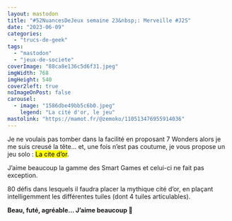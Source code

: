 ```yaml
---
layout: mastodon
title: "#52NuancesDeJeux semaine 23&nbsp;: Merveille #J2S"
date: "2023-06-09"
categories: 
  - "trucs-de-geek"
tags: 
  - "mastodon"
  - "jeux-de-societe"
coverImage: "88ca8e136c5d6f31.jpeg"
imgWidth: 768
imgHeight: 540
cover2left: true
noImageOnPost: false
carousel: 
  - image: "1586dbe49bb5c6b0.jpeg"
    legend: "La cité d'or, le jeu"
mastolink: "https://mamot.fr/@zemoko/110513476955914036"
---
```


Je ne voulais pas tomber dans la facilité en proposant <span lang="en">7 Wonders</span> alors je me suis creusé la tête… et, une fois n’est pas coutume, je vous propose un jeu solo&nbsp;: <mark>La cite d’or</mark>.

J’aime beaucoup la gamme des <span lang="en">Smart Games</span> et celui-ci ne fait pas exception.

80 défis dans lesquels il faudra placer la mythique cité d’or, en plaçant intelligemment les différentes tuiles (dont 4&nbsp;tuiles articulables).

<strong>Beau, futé, agréable… J’aime beaucoup 🥰</strong>
